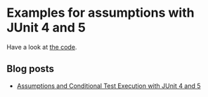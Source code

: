 # Examples for assumptions with JUnit 4 and 5

Have a look at [the code](/src/test/java/com/example/demo/).

## Blog posts

* [Assumptions and Conditional Test Execution with JUnit 4 and 5](https://reflectoring.io/conditional-junit4-junit5-tests/)
